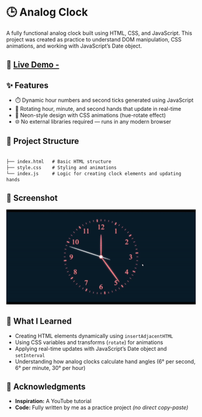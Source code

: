 # 🕒 Analog Clock  

A fully functional analog clock built using HTML, CSS, and JavaScript. This project was created as practice to understand DOM manipulation, CSS animations, and working with JavaScript’s Date object.  

## 🔗 [Live Demo - ](https://analog-clock-three-rouge.vercel.app/) 

## ✨ Features  
- ⏱️ Dynamic hour numbers and second ticks generated using JavaScript  
- 🔄 Rotating hour, minute, and second hands that update in real-time  
- 🎨 Neon-style design with CSS animations (hue-rotate effect)  
- 🌐 No external libraries required — runs in any modern browser  

## 📂 Project Structure  
```

├── index.html   # Basic HTML structure
├── style.css    # Styling and animations
└── index.js     # Logic for creating clock elements and updating hands

```
## 📸 Screenshot  
![Analog Clock Demo](analog-clock.gif)

## 🧠 What I Learned  
- Creating HTML elements dynamically using `insertAdjacentHTML`  
- Using CSS variables and transforms (`rotate`) for animations  
- Applying real-time updates with JavaScript’s Date object and `setInterval`  
- Understanding how analog clocks calculate hand angles (6° per second, 6° per minute, 30° per hour)  

## 🙌 Acknowledgments  
- **Inspiration:** A YouTube tutorial  
- **Code:** Fully written by me as a practice project *(no direct copy-paste)*  
